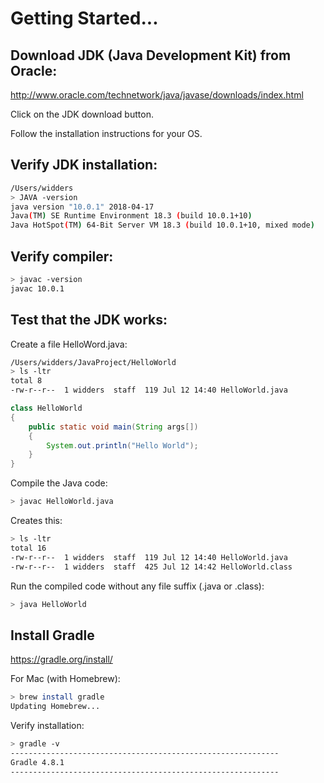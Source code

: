 # Getting Started...

## Download JDK (Java Development Kit) from Oracle:

http://www.oracle.com/technetwork/java/javase/downloads/index.html

Click on the JDK download button.

Follow the installation instructions for your OS.

## Verify JDK installation:

```bash
/Users/widders
> JAVA -version
java version "10.0.1" 2018-04-17
Java(TM) SE Runtime Environment 18.3 (build 10.0.1+10)
Java HotSpot(TM) 64-Bit Server VM 18.3 (build 10.0.1+10, mixed mode)
```

## Verify compiler:

```bash
> javac -version
javac 10.0.1
```

## Test that the JDK works:

Create a file HelloWord.java:

```bash
/Users/widders/JavaProject/HelloWorld
> ls -ltr
total 8
-rw-r--r--  1 widders  staff  119 Jul 12 14:40 HelloWorld.java
```

```java
class HelloWorld
{
    public static void main(String args[])
    {
        System.out.println("Hello World");
    }
}
```

Compile the Java code:
```bash
> javac HelloWorld.java
```

Creates this:
```bash
> ls -ltr
total 16
-rw-r--r--  1 widders  staff  119 Jul 12 14:40 HelloWorld.java
-rw-r--r--  1 widders  staff  425 Jul 12 14:42 HelloWorld.class
```

Run the compiled code without any file suffix (.java or .class):
```bash
> java HelloWorld
```

## Install Gradle

https://gradle.org/install/

For Mac (with Homebrew):
```bash
> brew install gradle
Updating Homebrew...
```

Verify installation:
```bash
> gradle -v
------------------------------------------------------------
Gradle 4.8.1
------------------------------------------------------------
```